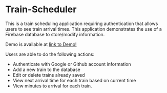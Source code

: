 # Train-Scheduler

This is a train scheduling application requiring authentication that allows users to see train arrival times.  This application demonstrates the use of a Firebase database to store/modify information.  

Demo is available at [link to Demo!](https://train-scheduler-6a0f6.firebaseapp.com/)

Users are able to do the following actions:
- Authenticate with Google or Github account information
- Add a new train to the database
- Edit or delete trains already saved
- View next arrival time for each train based on current time
- View minutes to arrival for each train.